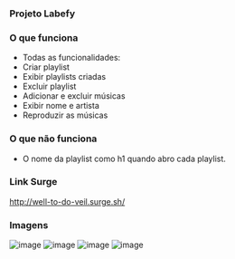 ### Projeto Labefy

### O que funciona
- Todas as funcionalidades:
- Criar playlist
- Exibir playlists criadas
- Excluir playlist
- Adicionar e excluir músicas
- Exibir nome e artista
- Reproduzir as músicas

### O que não funciona
- O nome da playlist como h1 quando abro cada playlist.

### Link Surge 
http://well-to-do-veil.surge.sh/

### Imagens
![image](https://user-images.githubusercontent.com/98973737/162541850-c912c192-ac7a-4455-84fa-acf5fcfa7525.png)
![image](https://user-images.githubusercontent.com/98973737/162541885-89895c7f-0345-4bbf-85a0-c084d187e9ee.png)
![image](https://user-images.githubusercontent.com/98973737/162541926-0746a3db-de6f-4ad1-8b60-48f3af50cb98.png)
![image](https://user-images.githubusercontent.com/98973737/162541959-05f1b9a4-a02d-4043-a57c-515307116ad2.png)

